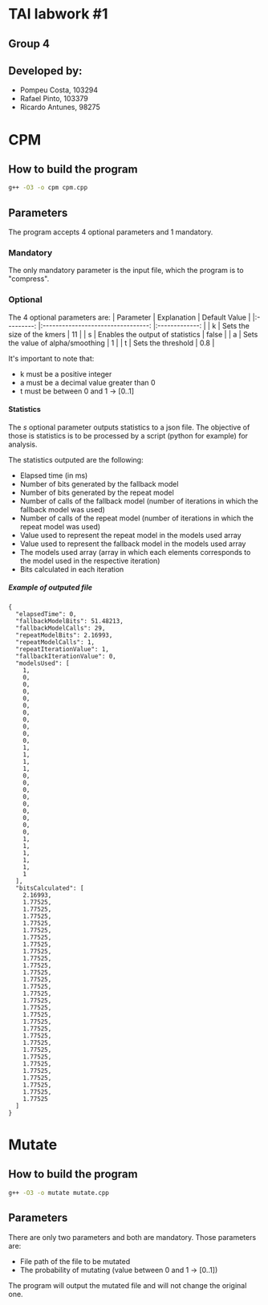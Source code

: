 # TAI labwork #1
## Group 4
## Developed by:
- Pompeu Costa, 103294
- Rafael Pinto, 103379
- Ricardo Antunes, 98275

# CPM

## How to build the program
```bash
g++ -O3 -o cpm cpm.cpp
```

## Parameters
The program accepts 4 optional parameters and 1 mandatory.

### Mandatory
The only mandatory parameter is the input file, which the program is to "compress".

### Optional
The 4 optional parameters are:
| Parameter 	|            Explanation            	| Default Value 	|
|:---------:	|:---------------------------------:	|:-------------:	|
|     k     	|     Sets the size of the kmers    	|       11      	|
|     s     	|  Enables the output of statistics 	|     false     	|
|     a     	| Sets the value of alpha/smoothing 	|       1       	|
|     t     	|         Sets the threshold        	|      0.8      	|

It's important to note that:
- k must be a positive integer
- a must be a decimal value greater than 0
- t must be between 0 and 1 -> [0..1]

#### Statistics
The *s* optional parameter outputs statistics to a json file. The objective of those is statistics is to be processed by a script (python for example) for analysis.

The statistics outputed are the following:
- Elapsed time (in ms)
- Number of bits generated by the fallback model
- Number of bits generated by the repeat model
- Number of calls of the fallback model (number of iterations in which the fallback model was used)
- Number of calls of the repeat model (number of iterations in which the repeat model was used)
- Value used to represent the repeat model in the models used array
- Value used to represent the fallback model in the models used array
- The models used array (array in which each elements corresponds to the model used in the respective iteration)
- Bits calculated in each iteration

##### Example of outputed file

```
{
  "elapsedTime": 0,
  "fallbackModelBits": 51.48213,
  "fallbackModelCalls": 29,
  "repeatModelBits": 2.16993,
  "repeatModelCalls": 1,
  "repeatIterationValue": 1,
  "fallbackIterationValue": 0,
  "modelsUsed": [
    1,
    0,
    0,
    0,
    0,
    0,
    0,
    0,
    0,
    0,
    0,
    1,
    1,
    1,
    1,
    0,
    0,
    0,
    0,
    0,
    0,
    0,
    0,
    0,
    1,
    1,
    1,
    1,
    1,
    1
  ],
  "bitsCalculated": [
    2.16993,
    1.77525,
    1.77525,
    1.77525,
    1.77525,
    1.77525,
    1.77525,
    1.77525,
    1.77525,
    1.77525,
    1.77525,
    1.77525,
    1.77525,
    1.77525,
    1.77525,
    1.77525,
    1.77525,
    1.77525,
    1.77525,
    1.77525,
    1.77525,
    1.77525,
    1.77525,
    1.77525,
    1.77525,
    1.77525,
    1.77525,
    1.77525,
    1.77525,
    1.77525
  ]
}
```

# Mutate

## How to build the program
```bash
g++ -O3 -o mutate mutate.cpp
```

## Parameters
There are only two parameters and both are mandatory. Those parameters are:
- File path of the file to be mutated
- The probability of mutating (value between 0 and 1 -> [0..1])

The program will output the mutated file and will not change the original one.